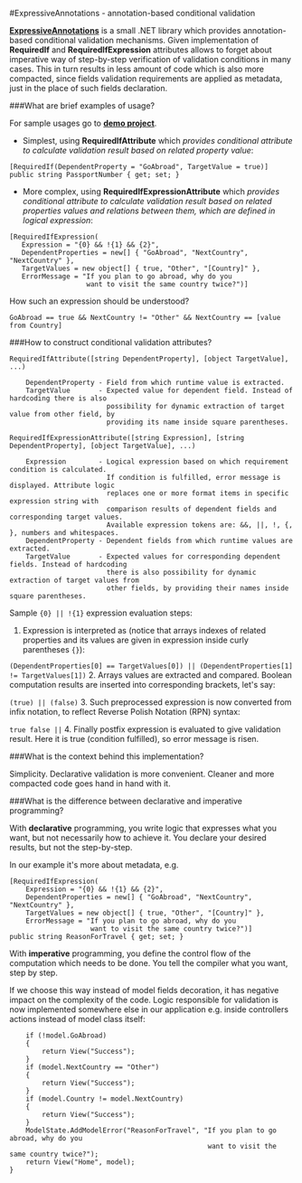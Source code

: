 #ExpressiveAnnotations - annotation-based conditional validation

[**ExpressiveAnnotations**](https://github.com/JaroslawWaliszko/ExpressiveAnnotations/tree/master/src/ExpressiveAnnotations) is a small .NET library which provides annotation-based conditional validation mechanisms. Given implementation of **RequiredIf** and **RequiredIfExpression** attributes allows to forget about imperative way of step-by-step verification of validation conditions in many cases. This in turn results in less amount of code which is also more compacted, since fields validation requirements are applied as metadata, just in the place of such fields declaration.

###What are brief examples of usage?

For sample usages go to [**demo project**](https://github.com/JaroslawWaliszko/ExpressiveAnnotations/tree/master/src/ExpressiveAnnotations.MvcWebSample).

* Simplest, using **RequiredIfAttribute** which *provides conditional attribute to calculate validation result based on related property value*:
    
 ```
[RequiredIf(DependentProperty = "GoAbroad", TargetValue = true)]
public string PassportNumber { get; set; }
```
* More complex, using **RequiredIfExpressionAttribute** which *provides conditional attribute to calculate validation result based on related properties values and relations between them, which are defined in logical expression*:

 ```
[RequiredIfExpression(
    Expression = "{0} && !{1} && {2}",
    DependentProperties = new[] { "GoAbroad", "NextCountry", "NextCountry" },
    TargetValues = new object[] { true, "Other", "[Country]" },
    ErrorMessage = "If you plan to go abroad, why do you 
					want to visit the same country twice?")]
```
How such an expression should be understood?

 ```GoAbroad == true && NextCountry != "Other" && NextCountry == [value from Country]```

###How to construct conditional validation attributes?

```
RequiredIfAttribute([string DependentProperty], [object TargetValue], ...)

    DependentProperty - Field from which runtime value is extracted.
    TargetValue       - Expected value for dependent field. Instead of hardcoding there is also
                        possibility for dynamic extraction of target value from other field, by
                        providing its name inside square parentheses.
```
```
RequiredIfExpressionAttribute([string Expression], [string DependentProperty], [object TargetValue], ...)

    Expression        - Logical expression based on which requirement condition is calculated.
                        If condition is fulfilled, error message is displayed. Attribute logic
                        replaces one or more format items in specific expression string with
                        comparison results of dependent fields and corresponding target values.
                        Available expression tokens are: &&, ||, !, {, }, numbers and whitespaces.
    DependentProperty - Dependent fields from which runtime values are extracted.
    TargetValue       - Expected values for corresponding dependent fields. Instead of hardcoding
                        there is also possibility for dynamic extraction of target values from
                        other fields, by providing their names inside square parentheses.
```

Sample `{0} || !{1}` expression evaluation steps:

1. Expression is interpreted as (notice that arrays indexes of related properties and its values are given in expression inside curly parentheses `{}`): 

 ```(DependentProperties[0] == TargetValues[0]) || (DependentProperties[1] != TargetValues[1])```
2. Arrays values are extracted and compared. Boolean computation results are inserted into corresponding brackets, let's say:

 ```(true) || (false)```
3. Such preprocessed expression is now converted from infix notation, to reflect Reverse Polish Notation (RPN) syntax:

 ```true false ||```
4. Finally postfix expression is evaluated to give validation result. Here it is true (condition fulfilled), so error message is risen.

###What is the context behind this implementation? 

Simplicity. Declarative validation is more convenient. Cleaner and more compacted code goes hand in hand with it.

###What is the difference between declarative and imperative programming?

With **declarative** programming, you write logic that expresses what you want, but not necessarily how to achieve it. You declare your desired results, but not the step-by-step.

In our example it's more about metadata, e.g.

```
[RequiredIfExpression(
    Expression = "{0} && !{1} && {2}",
    DependentProperties = new[] { "GoAbroad", "NextCountry", "NextCountry" },
    TargetValues = new object[] { true, "Other", "[Country]" },
    ErrorMessage = "If you plan to go abroad, why do you 
					want to visit the same country twice?")]
public string ReasonForTravel { get; set; }
```

With **imperative** programming, you define the control flow of the computation which needs to be done. You tell the compiler what you want, step by step.

If we choose this way instead of model fields decoration, it has negative impact on the complexity of the code. Logic responsible for validation is now implemented somewhere else in our application e.g. inside controllers actions instead of model class itself:
```
    if (!model.GoAbroad)
    {
        return View("Success");
    }
	if (model.NextCountry == "Other")
    {
        return View("Success");
    }
    if (model.Country != model.NextCountry)
    {
        return View("Success");
    }
	ModelState.AddModelError("ReasonForTravel", "If you plan to go abroad, why do you 
												 want to visit the same country twice?");
    return View("Home", model);
}
```
